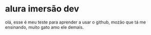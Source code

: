 # alura imersão dev 

olá, esse é meu teste para aprender a usar o github, mozão que tá me ensinando, muito gato amo ele demais. 